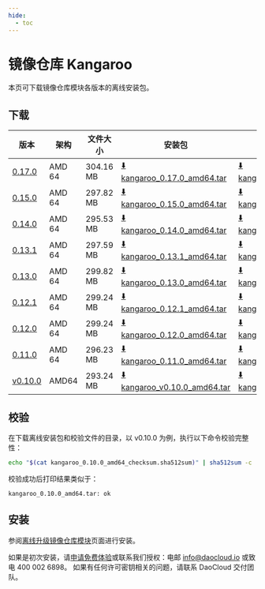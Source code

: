 ```yaml
---
hide:
  - toc
---
```


# 镜像仓库 Kangaroo

本页可下载镜像仓库模块各版本的离线安装包。

## 下载

| 版本 | 架构 | 文件大小 | 安装包 |  校验文件 | 更新日期 |
|----- | --- | ------ | ------ | ------- | ------- |
| [0.17.0](../../kangaroo/intro/release-notes.md) | AMD 64 | 304.16 MB | [:arrow_down: kangaroo_0.17.0_amd64.tar](https://qiniu-download-public.daocloud.io/DaoCloud_Enterprise/kangaroo_0.17.0_amd64.tar) | [:arrow_down: kangaroo_0.17.0_amd64_checksum.sha512sum](https://qiniu-download-public.daocloud.io/DaoCloud_Enterprise/kangaroo_0.17.0_amd64_checksum.sha512sum) | 2024-04-26 |
| [0.15.0](../../kangaroo/intro/release-notes.md) | AMD 64 | 297.82 MB | [:arrow_down: kangaroo_0.15.0_amd64.tar](https://qiniu-download-public.daocloud.io/DaoCloud_Enterprise/kangaroo_0.15.0_amd64.tar) | [:arrow_down: kangaroo_0.15.0_amd64_checksum.sha512sum](https://qiniu-download-public.daocloud.io/DaoCloud_Enterprise/kangaroo_0.15.0_amd64_checksum.sha512sum) | 2024-01-29 |
| [0.14.0](../../kangaroo/intro/release-notes.md) | AMD 64 | 295.53 MB | [:arrow_down: kangaroo_0.14.0_amd64.tar](https://qiniu-download-public.daocloud.io/DaoCloud_Enterprise/kangaroo_0.14.0_amd64.tar) | [:arrow_down: kangaroo_0.14.0_amd64_checksum.sha512sum](https://qiniu-download-public.daocloud.io/DaoCloud_Enterprise/kangaroo_0.14.0_amd64_checksum.sha512sum) | 2023-12-29 |
| [0.13.1](../../kangaroo/intro/release-notes.md) | AMD 64 | 297.59 MB | [:arrow_down: kangaroo_0.13.1_amd64.tar](https://qiniu-download-public.daocloud.io/DaoCloud_Enterprise/kangaroo_0.13.1_amd64.tar) | [:arrow_down: kangaroo_0.13.1_amd64_checksum.sha512sum](https://qiniu-download-public.daocloud.io/DaoCloud_Enterprise/kangaroo_0.13.1_amd64_checksum.sha512sum) | 2023-12-01 |
| [0.13.0](../../kangaroo/intro/release-notes.md) | AMD 64 | 299.82 MB | [:arrow_down: kangaroo_0.13.0_amd64.tar](https://qiniu-download-public.daocloud.io/DaoCloud_Enterprise/kangaroo_0.13.0_amd64.tar) | [:arrow_down: kangaroo_0.13.0_amd64_checksum.sha512sum](https://qiniu-download-public.daocloud.io/DaoCloud_Enterprise/kangaroo_0.13.0_amd64_checksum.sha512sum) | 2023-11-28 |
| [0.12.1](../../kangaroo/intro/release-notes.md) | AMD 64 | 299.24 MB | [:arrow_down: kangaroo_0.12.1_amd64.tar](https://qiniu-download-public.daocloud.io/DaoCloud_Enterprise/kangaroo_0.12.1_amd64.tar) | [:arrow_down: kangaroo_0.12.1_amd64_checksum.sha512sum](https://qiniu-download-public.daocloud.io/DaoCloud_Enterprise/kangaroo_0.12.1_amd64_checksum.sha512sum) | 2023-11-03 |
| [0.12.0](../../kangaroo/intro/release-notes.md) | AMD 64 | 299.24 MB | [:arrow_down: kangaroo_0.12.0_amd64.tar](https://qiniu-download-public.daocloud.io/DaoCloud_Enterprise/kangaroo_0.12.0_amd64.tar) | [:arrow_down: kangaroo_0.12.0_amd64_checksum.sha512sum](https://qiniu-download-public.daocloud.io/DaoCloud_Enterprise/kangaroo_0.12.0_amd64_checksum.sha512sum) | 2023-10-29 |
| [0.11.0](../../kangaroo/intro/release-notes.md) | AMD 64 | 296.23 MB | [:arrow_down: kangaroo_0.11.0_amd64.tar](https://qiniu-download-public.daocloud.io/DaoCloud_Enterprise/kangaroo_0.11.0_amd64.tar) | [:arrow_down: kangaroo_0.11.0_amd64_checksum.sha512sum](https://qiniu-download-public.daocloud.io/DaoCloud_Enterprise/kangaroo_0.11.0_amd64_checksum.sha512sum) | 2023-09-04 |
| [v0.10.0](../../kangaroo/intro/release-notes.md) | AMD64 | 293.24 MB | [:arrow_down: kangaroo_v0.10.0_amd64.tar](https://qiniu-download-public.daocloud.io/DaoCloud_Enterprise/kangaroo_0.10.0_amd64.tar) | [:arrow_down: kangaroo_0.10.0_amd64_checksum.sha512sum](https://qiniu-download-public.daocloud.io/DaoCloud_Enterprise/kangaroo_0.10.0_amd64_checksum.sha512sum) | 2023-8-22 |

## 校验

在下载离线安装包和校验文件的目录，以 v0.10.0 为例，执行以下命令校验完整性：

```sh
echo "$(cat kangaroo_0.10.0_amd64_checksum.sha512sum)" | sha512sum -c
```

校验成功后打印结果类似于：

```none
kangaroo_0.10.0_amd64.tar: ok
```

## 安装

参阅[离线升级镜像仓库模块](../../kangaroo/intro/upgrade.md)页面进行安装。

如果是初次安装，请[申请免费体验](../../dce/license0.md)或联系我们授权：电邮 info@daocloud.io 或致电 400 002 6898。
如果有任何许可密钥相关的问题，请联系 DaoCloud 交付团队。
